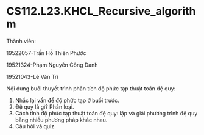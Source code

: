 # CS112.L23.KHCL_Recursive_algorithm
Thành viên:

  19522057-Trần Hồ Thiên Phước
  
  19521324-Phạm Nguyễn Công Danh
  
  19521043-Lê Văn Trí
  

Nội dung buổi thuyết trình phân tích độ phức tạp thuật toán đệ quy:
1. Nhắc lại vấn đề độ phức tạp ở buổi trước.
2. Đệ quy là gì? Phân loại.
3. Cách tính độ phức tạp thuật toán đệ quy: lập và giải phương trình đệ quy bằng nhiều phương pháp khác nhau.
4. Câu hỏi và quiz.
